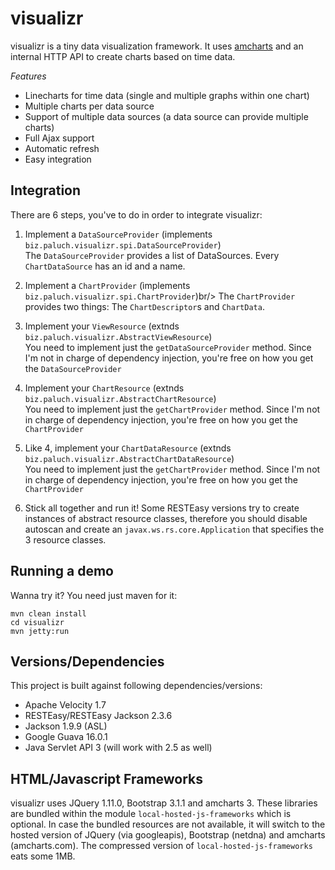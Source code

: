 visualizr
=========================
visualizr is a tiny data visualization framework. It uses [amcharts](http://http://www.amcharts.com/) and an internal HTTP API to create
charts based on time data.

*Features*

* Linecharts for time data (single and multiple graphs within one chart)
* Multiple charts per data source
* Support of multiple data sources (a data source can provide multiple charts)
* Full Ajax support
* Automatic refresh
* Easy integration

Integration
--------------

There are 6 steps, you've to do in order to integrate visualizr:

1. Implement a `DataSourceProvider` (implements `biz.paluch.visualizr.spi.DataSourceProvider`)<br/>
The `DataSourceProvider` provides a list of DataSources. Every `ChartDataSource` has an id and a name.

2. Implement a `ChartProvider` (ìmplements `biz.paluch.visualizr.spi.ChartProvider`)br/>
The `ChartProvider` provides two things: The `ChartDescriptor`s and `ChartData`.

3. Implement your `ViewResource` (extnds `biz.paluch.visualizr.AbstractViewResource`)<br/>
You need to implement just the `getDataSourceProvider` method. Since I'm not in charge of dependency injection, you're free on how you get the `DataSourceProvider`

4. Implement your `ChartResource` (extnds `biz.paluch.visualizr.AbstractChartResource`)<br/>
You need to implement just the `getChartProvider` method. Since I'm not in charge of dependency injection, you're free on how you get the `ChartProvider`

5. Like 4, implement your `ChartDataResource` (extnds `biz.paluch.visualizr.AbstractChartDataResource`)<br/>
You need to implement just the `getChartProvider` method. Since I'm not in charge of dependency injection, you're free on how you get the `ChartProvider`

6. Stick all together and run it! Some RESTEasy versions try to create instances of abstract resource classes,
therefore you should disable autoscan and create an `javax.ws.rs.core.Application` that specifies the 3 resource classes.


Running a demo
--------------
Wanna try it? You need just maven for it:

    mvn clean install
    cd visualizr
    mvn jetty:run


Versions/Dependencies
--------------
This project is built against following dependencies/versions:

* Apache Velocity 1.7
* RESTEasy/RESTEasy Jackson 2.3.6
* Jackson 1.9.9 (ASL)
* Google Guava 16.0.1
* Java Servlet API 3 (will work with 2.5 as well)

HTML/Javascript Frameworks
--------------
visualizr uses JQuery 1.11.0, Bootstrap 3.1.1 and amcharts 3. These libraries are bundled within the module `local-hosted-js-frameworks`
which is
optional. In case the bundled resources are not available, it will switch to the hosted version of JQuery (via googleapis),
Bootstrap (netdna) and amcharts (amcharts.com). The compressed version of `local-hosted-js-frameworks` eats some 1MB.